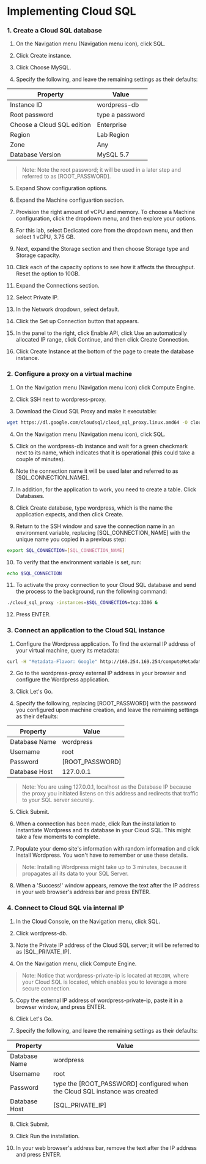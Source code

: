 # Implementing Cloud SQL

### 1. Create a Cloud SQL database

1. On the Navigation menu (Navigation menu icon), click SQL.

2. Click Create instance.

3. Click Choose MySQL.

4. Specify the following, and leave the remaining settings as their defaults:

| Property                   | Value           |
| -------------------------- | --------------- |
| Instance ID                | wordpress-db    |
| Root password              | type a password |
| Choose a Cloud SQL edition | Enterprise      |
| Region                     | Lab Region      |
| Zone                       | Any             |
| Database Version           | MySQL 5.7       |

> Note: Note the root password; it will be used in a later step and referred to as [ROOT_PASSWORD].

5. Expand Show configuration options.

6. Expand the Machine configuartion section.

7. Provision the right amount of vCPU and memory. To choose a Machine configuration, click the dropdown menu, and then explore your options.

8. For this lab, select Dedicated core from the dropdown menu, and then select 1 vCPU, 3.75 GB.

9. Next, expand the Storage section and then choose Storage type and Storage capacity.

10. Click each of the capacity options to see how it affects the throughput. Reset the option to 10GB.

11. Expand the Connections section.

12. Select Private IP.

13. In the Network dropdown, select default.

14. Click the Set up Connection button that appears.

15. In the panel to the right, click Enable API, click Use an automatically allocated IP range, click Continue, and then click Create Connection.

16. Click Create Instance at the bottom of the page to create the database instance.

### 2. Configure a proxy on a virtual machine

1. On the Navigation menu (Navigation menu icon) click Compute Engine.

2. Click SSH next to wordpress-proxy.

3. Download the Cloud SQL Proxy and make it executable:

```bash
wget https://dl.google.com/cloudsql/cloud_sql_proxy.linux.amd64 -O cloud_sql_proxy && chmod +x cloud_sql_proxy
```

4. On the Navigation menu (Navigation menu icon), click SQL.

5. Click on the wordpress-db instance and wait for a green checkmark next to its name, which indicates that it is operational (this could take a couple of minutes).

6. Note the connection name it will be used later and referred to as [SQL_CONNECTION_NAME].

7. In addition, for the application to work, you need to create a table. Click Databases.

8. Click Create database, type wordpress, which is the name the application expects, and then click Create.

9. Return to the SSH window and save the connection name in an environment variable, replacing [SQL_CONNECTION_NAME] with the unique name you copied in a previous step:

```bash
export SQL_CONNECTION=[SQL_CONNECTION_NAME]
```

10. To verify that the environment variable is set, run:

```bash
echo $SQL_CONNECTION
```

11. To activate the proxy connection to your Cloud SQL database and send the process to the background, run the following command:

```bash
./cloud_sql_proxy -instances=$SQL_CONNECTION=tcp:3306 &
```

12. Press ENTER.

### 3. Connect an application to the Cloud SQL instance

1. Configure the Wordpress application. To find the external IP address of your virtual machine, query its metadata:

```bash
curl -H "Metadata-Flavor: Google" http://169.254.169.254/computeMetadata/v1/instance/network-interfaces/0/access-configs/0/external-ip && echo
```

2. Go to the wordpress-proxy external IP address in your browser and configure the Wordpress application.

3. Click Let's Go.

4. Specify the following, replacing [ROOT_PASSWORD] with the password you configured upon machine creation, and leave the remaining settings as their defaults:

| Property      | Value           |
| ------------- | --------------- |
| Database Name | wordpress       |
| Username      | root            |
| Password      | [ROOT_PASSWORD] |
| Database Host | 127.0.0.1       |

> Note: You are using 127.0.0.1, localhost as the Database IP because the proxy you initiated listens on this address and redirects that traffic to your SQL server securely.

5. Click Submit.

6. When a connection has been made, click Run the installation to instantiate Wordpress and its database in your Cloud SQL. This might take a few moments to complete.

7. Populate your demo site's information with random information and click Install Wordpress. You won't have to remember or use these details.

> Note: Installing Wordpress might take up to 3 minutes, because it propagates all its data to your SQL Server.

8. When a 'Success!' window appears, remove the text after the IP address in your web browser's address bar and press ENTER.

### 4. Connect to Cloud SQL via internal IP

1. In the Cloud Console, on the Navigation menu, click SQL.

2. Click wordpress-db.

3. Note the Private IP address of the Cloud SQL server; it will be referred to as [SQL_PRIVATE_IP].

4. On the Navigation menu, click Compute Engine.

> Note: Notice that wordpress-private-ip is located at `REGION`, where your Cloud SQL is located, which enables you to leverage a more secure connection.

5. Copy the external IP address of wordpress-private-ip, paste it in a browser window, and press ENTER.

6. Click Let's Go.

7. Specify the following, and leave the remaining settings as their defaults:

| Property      | Value                                                                       |
| ------------- | --------------------------------------------------------------------------- |
| Database Name | wordpress                                                                   |
| Username      | root                                                                        |
| Password      | type the [ROOT_PASSWORD] configured when the Cloud SQL instance was created |
| Database Host | [SQL_PRIVATE_IP]                                                            |

8. Click Submit.

9. Click Run the installation.

10. In your web browser's address bar, remove the text after the IP address and press ENTER.
